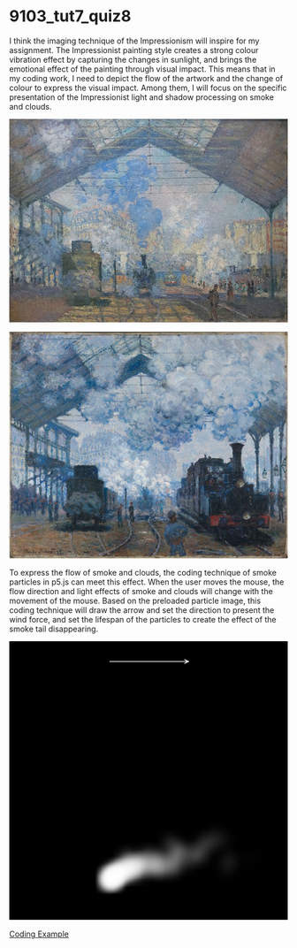 # 9103_tut7_quiz8
I think the imaging technique of the Impressionism will inspire for my assignment. The Impressionist painting style creates a strong colour vibration effect by capturing the changes in sunlight, and brings the emotional effect of the painting through visual impact. This means that in my coding work, I need to depict the flow of the artwork and the change of colour to express the visual impact. Among them, I will focus on the specific presentation of the Impressionist light and shadow processing on smoke and clouds.

![Imaging Technique Inspiration1](assets/La_Gare_Saint-Lazare_-_Claude_Monet.jpg)

![Imaging Technique Inspiration2](assets/monet2.jpeg)

To express the flow of smoke and clouds, the coding technique of smoke particles in p5.js can meet this effect. When the user moves the mouse, the flow direction and light effects of smoke and clouds will change with the movement of the mouse. Based on the preloaded particle image, this coding technique will draw the arrow and set the direction to present the wind force, and set the lifespan of the particles to create the effect of the smoke tail disappearing.

![Coding Example Implementation](assets/smoke_particles.png)

[Coding Example](https://p5js.org/examples/simulate-smokeparticles.html)